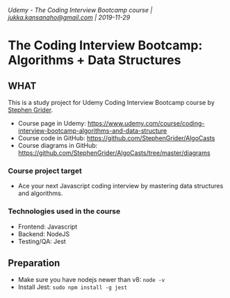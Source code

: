 _Udemy - The Coding Interview Bootcamp course | jukka.kansanaho@gmail.com | 2019-11-29_

# The Coding Interview Bootcamp: Algorithms + Data Structures

## WHAT

This is a study project for Udemy Coding Interview Bootcamp course by [Stephen Grider](https://www.udemy.com/user/sgslo/).

- Course page in Udemy: https://www.udemy.com/course/coding-interview-bootcamp-algorithms-and-data-structure
- Course code in GitHub: https://github.com/StephenGrider/AlgoCasts
- Course diagrams in GitHub: https://github.com/StephenGrider/AlgoCasts/tree/master/diagrams

### Course project target

- Ace your next Javascript coding interview by mastering data structures and algorithms.

### Technologies used in the course

- Frontend: Javascript
- Backend: NodeJS
- Testing/QA: Jest

## Preparation

- Make sure you have nodejs newer than v8: `node -v`
- Install Jest: `sudo npm install -g jest`
